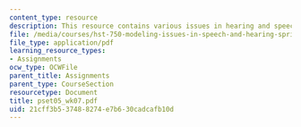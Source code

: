 ```yaml
---
content_type: resource
description: This resource contains various issues in hearing and speech.
file: /media/courses/hst-750-modeling-issues-in-speech-and-hearing-spring-2006/21cff3b537488274e7b630cadcafb10d_pset05_wk07.pdf
file_type: application/pdf
learning_resource_types:
- Assignments
ocw_type: OCWFile
parent_title: Assignments
parent_type: CourseSection
resourcetype: Document
title: pset05_wk07.pdf
uid: 21cff3b5-3748-8274-e7b6-30cadcafb10d
---
```

